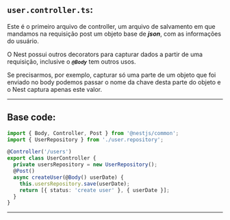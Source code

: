 ## `user.controller.ts`:

Este é o primeiro arquivo de controller, um arquivo de salvamento em que mandamos na requisição post um objeto base de ***json***, com as informações do usuário.

O Nest possui outros decorators para capturar dados a partir de uma requisição, inclusive o ***``@Body``*** tem outros usos. 

Se precisarmos, por exemplo, capturar só uma parte de um objeto que foi enviado no body podemos passar o nome da chave desta parte do objeto e o Nest captura apenas este valor.

---

## Base code: 
```ts
import { Body, Controller, Post } from '@nestjs/common';
import { UserRepository } from './user.repository';

@Controller('/users')
export class UserController {
  private usersRepository = new UserRepository();
  @Post()
  async createUser(@Body() userDate) {
    this.usersRepository.save(userDate);
    return [{ status: 'create user' }, { userDate }];
  }
}

```

---